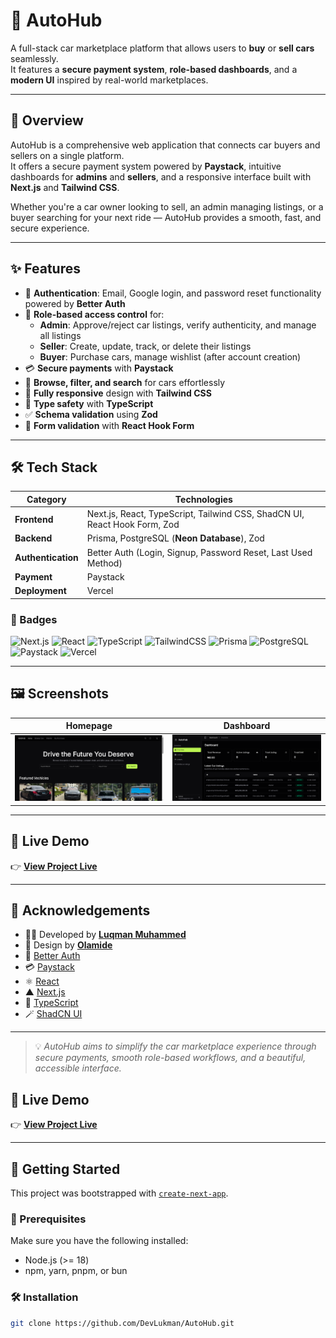 # 🚗 AutoHub

A full-stack car marketplace platform that allows users to **buy** or **sell cars** seamlessly.  
It features a **secure payment system**, **role-based dashboards**, and a **modern UI** inspired by real-world marketplaces.

---

## 🧭 Overview

AutoHub is a comprehensive web application that connects car buyers and sellers on a single platform.  
It offers a secure payment system powered by **Paystack**, intuitive dashboards for **admins** and **sellers**, and a responsive interface built with **Next.js** and **Tailwind CSS**.

Whether you're a car owner looking to sell, an admin managing listings, or a buyer searching for your next ride — AutoHub provides a smooth, fast, and secure experience.

---

## ✨ Features

- 🔐 **Authentication**: Email, Google login, and password reset functionality powered by **Better Auth**
- 👥 **Role-based access control** for:
  - **Admin**: Approve/reject car listings, verify authenticity, and manage all listings
  - **Seller**: Create, update, track, or delete their listings
  - **Buyer**: Purchase cars, manage wishlist (after account creation)
- 💳 **Secure payments** with **Paystack**
- 🔎 **Browse, filter, and search** for cars effortlessly
- 🧱 **Fully responsive** design with **Tailwind CSS**
- 🧩 **Type safety** with **TypeScript**
- ✅ **Schema validation** using **Zod**
- 📝 **Form validation** with **React Hook Form**

---

## 🛠️ Tech Stack

| Category           | Technologies                                                              |
| ------------------ | ------------------------------------------------------------------------- |
| **Frontend**       | Next.js, React, TypeScript, Tailwind CSS, ShadCN UI, React Hook Form, Zod |
| **Backend**        | Prisma, PostgreSQL (**Neon Database**), Zod                               |
| **Authentication** | Better Auth (Login, Signup, Password Reset, Last Used Method)             |
| **Payment**        | Paystack                                                                  |
| **Deployment**     | Vercel                                                                    |

### 🧩 Badges

![Next.js](https://img.shields.io/badge/Next.js-000000?logo=nextdotjs)
![React](https://img.shields.io/badge/React-61DAFB?logo=react)
![TypeScript](https://img.shields.io/badge/TypeScript-3178C6?logo=typescript)
![TailwindCSS](https://img.shields.io/badge/Tailwind_CSS-38B2AC?logo=tailwind-css)
![Prisma](https://img.shields.io/badge/Prisma-2D3748?logo=prisma)
![PostgreSQL](https://img.shields.io/badge/PostgreSQL-336791?logo=postgresql)
![Paystack](https://img.shields.io/badge/Paystack-3BB75E?logo=paystack)
![Vercel](https://img.shields.io/badge/Vercel-000000?logo=vercel)

---

## 🖼️ Screenshots

| Homepage                          | Dashboard                              |
| --------------------------------- | -------------------------------------- |
| ![Homepage](./public/Autohub.png) | ![Dashboard](./public/AutoHub-img.png) |

---

## 🔗 Live Demo

👉 [**View Project Live**](https://your-live-demo-link.com)

---

## 🙏 Acknowledgements

- 👨‍💻 Developed by [**Luqman Muhammed**](https://github.com/yourusername)
- 🎨 Design by [**Olamide**](https://olamidee.tech)
- 🔐 [Better Auth](https://better-auth.com)
- 💳 [Paystack](https://paystack.com)
- ⚛️ [React](https://react.dev)
- ▲ [Next.js](https://nextjs.org)
- 🧠 [TypeScript](https://www.typescriptlang.org)
- 🪄 [ShadCN UI](https://ui.shadcn.com)

---

> 💡 _AutoHub aims to simplify the car marketplace experience through secure payments, smooth role-based workflows, and a beautiful, accessible interface._

## 🔗 Live Demo

👉 [**View Project Live**](https://auto-hub-liard.vercel.app/)

---

## 🚀 Getting Started

This project was bootstrapped with [`create-next-app`](https://nextjs.org/docs/app/api-reference/cli/create-next-app).

### 🧰 Prerequisites

Make sure you have the following installed:

- Node.js (>= 18)
- npm, yarn, pnpm, or bun

### 🛠 Installation

```bash
git clone https://github.com/DevLukman/AutoHub.git
```
